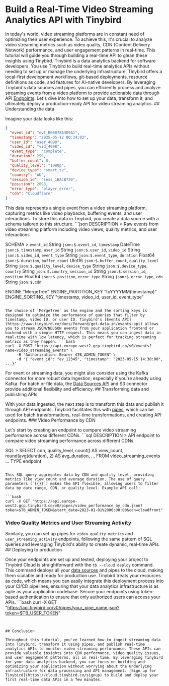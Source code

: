 # Build a Real-Time Video Streaming Analytics API with Tinybird

In today's world, video streaming platforms are in constant need of optimizing their user experience. To achieve this, it's crucial to analyze video streaming metrics such as video quality, CDN (Content Delivery Network) performance, and user engagement patterns in real-time. This tutorial will guide you through building a real-time API to glean these insights using Tinybird. Tinybird is a data analytics backend for software developers. You use Tinybird to build real-time analytics APIs without needing to set up or manage the underlying infrastructure. Tinybird offers a local-first development workflows, git-based deployments, resource definitions as code, and features for AI-native developers. By leveraging Tinybird's data sources and pipes, you can efficiently process and analyze streaming events from a video platform to provide actionable data through API [Endpoints](https://www.tinybird.co/docs/forward/work-with-data/publish-data/endpoints). Let's dive into how to set up your data, transform it, and ultimately deploy a production-ready API for video streaming analytics. ## Understanding the data

Imagine your data looks like this:

```json
{
  "event_id": "evt_B06878A3D9A1",
  "timestamp": "2025-05-12 00:34:03",
  "user_id": "user_4098",
  "video_id": "vid_4098",
  "event_type": "complete",
  "duration": 299,
  "buffer_count": 8,
  "quality_level": "1080p",
  "device_type": "smart_tv",
  "country": "AU",
  "session_id": "sess_1BACB730",
  "position": 2098,
  "error_type": "player_error",
  "cdn": "Cloudflare"
}
```

This data represents a single event from a video streaming platform, capturing metrics like video playbacks, buffering events, and user interactions. To store this data in Tinybird, you create a data source with a schema tailored to this structure. ```json
DESCRIPTION >
    Raw events from video streaming platform including video views, quality metrics, and user interactions

SCHEMA >
    `event_id` String `json:$.event_id`,
    `timestamp` DateTime `json:$.timestamp`,
    `user_id` String `json:$.user_id`,
    `video_id` String `json:$.video_id`,
    `event_type` String `json:$.event_type`,
    `duration` Float64 `json:$.duration`,
    `buffer_count` UInt16 `json:$.buffer_count`,
    `quality_level` String `json:$.quality_level`,
    `device_type` String `json:$.device_type`,
    `country` String `json:$.country`,
    `session_id` String `json:$.session_id`,
    `position` Float64 `json:$.position`,
    `error_type` String `json:$.error_type`,
    `cdn` String `json:$.cdn`

ENGINE "MergeTree"
ENGINE_PARTITION_KEY "toYYYYMM(timestamp)"
ENGINE_SORTING_KEY "timestamp, video_id, user_id, event_type"
```

The choice of `MergeTree` as the engine and the sorting keys is designed to optimize the performance of queries that filter by timestamp, video ID, or user ID. Tinybird's [Events API](https://www.tinybird.co/docs/forward/get-data-in/events-api) allows you to stream JSON/NDJSON events from your application frontend or backend with a simple HTTP request. This means you can ingest data in real-time with low latency, which is perfect for tracking streaming metrics as they happen. ```bash
curl -X POST "https://api.europe-west2.gcp.tinybird.co/v0/events?name=video_streaming_events" \
     -H "Authorization: Bearer $TB_ADMIN_TOKEN" \
     -d '{ "event_id": "ev_12345", "timestamp": "2023-05-15 14:30:00", ...}'
```

For event or streaming data, you might also consider using the Kafka connector for more robust data ingestion, especially if you're already using Kafka. For batch or file data, the [Data Sources API](https://www.tinybird.co/docs/api-reference/datasource-api) and S3 connector provide additional flexibility and efficiency. ## Transforming data and publishing APIs

With your data ingested, the next step is to transform this data and publish it through API endpoints. Tinybird facilitates this with [pipes](https://www.tinybird.co/docs/forward/work-with-data/pipes), which can be used for batch transformations, real-time transformations, and creating API endpoints. ### Video Performance by CDN

Let's start by creating an endpoint to compare video streaming performance across different CDNs. ```sql
DESCRIPTION >
    API endpoint to compare video streaming performance across different CDNs

SQL >
    SELECT 
        cdn,
        quality_level,
        count() AS view_count,
        round(avg(duration), 2) AS avg_duration,
        ... FROM video_streaming_events
    ... TYPE endpoint
```

This SQL query aggregates data by CDN and quality level, providing metrics like view count and average duration. The use of query parameters (`{{}}`) makes the API flexible, allowing users to filter data by date range, CDN, or quality level. Example API call:

```bash
curl -X GET "https://api.europe-west2.gcp.tinybird.co/v0/pipes/video_performance_by_cdn.json?token=$TB_ADMIN_TOKEN&start_date=2023-01-01%2000:00:00&cdn=cloudfront"
```


### Video Quality Metrics and User Streaming Activity

Similarly, you can set up pipes for `video_quality_metrics` and `user_streaming_activity` endpoints, following the same pattern of SQL queries and leveraging Tinybird's ability to create dynamic, real-time APIs. ## Deploying to production

Once your endpoints are set up and tested, deploying your project to Tinybird Cloud is straightforward with the `tb --cloud deploy` command. This command deploys all your [data sources](https://www.tinybird.co/docs/forward/get-data-in/data-sources) and pipes to the cloud, making them scalable and ready for production use. Tinybird treats your resources as code, which means you can easily integrate this deployment process into your CI/CD pipelines, ensuring that your data analytics infrastructure is as agile as your application codebase. Secure your endpoints using token-based authentication to ensure that only authorized users can access your APIs. ```bash
curl -X GET "https://api.tinybird.co/v0/pipes/your_pipe_name.json?token=$TB_USER_TOKEN"
```


## Conclusion

Throughout this tutorial, you've learned how to ingest streaming data into Tinybird, transform it using pipes, and publish real-time analytics APIs to monitor video streaming performance. These APIs can provide valuable insights into CDN performance, video quality issues, and user engagement patterns, all in real-time. By leveraging Tinybird for your data analytics backend, you can focus on building and optimizing your application without worrying about the underlying infrastructure for data processing and API management. [Sign up for Tinybird](https://cloud.tinybird.co/signup) to build and deploy your first real-time data APIs in a few minutes.